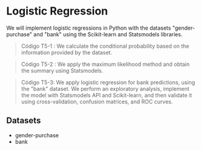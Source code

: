 # **Logistic Regression**

We will implement logistic regressions in Python with the datasets "gender-purchase" and "bank" using the Scikit-learn and Statsmodels libraries.





> Código T5-1 : We calculate the conditional probability based on the information provided by the dataset.


> Código T5-2 : We apply the maximum likelihood method and obtain the summary using Statsmodels.


> Código T5-3: We apply logistic regression for bank predictions, using the "bank" dataset. We perform an exploratory analysis, implement the model with Statsmodels API and Scikit-learn, and then validate it using cross-validation, confusion matrices, and ROC curves.




## **Datasets**
*   gender-purchase
*   bank

